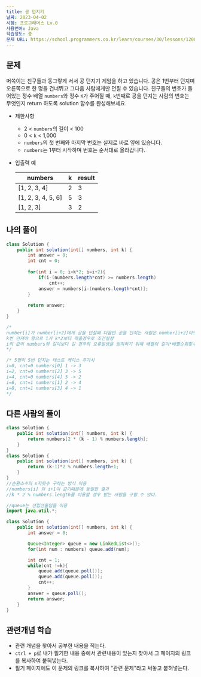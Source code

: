 ```yaml
---
title: 공 던지기
날짜: 2023-04-02
시험: 프로그래머스 Lv.0
사용언어: Java
학습정도: 중
문제 URL: https://school.programmers.co.kr/learn/courses/30/lessons/120843
---
```

## 문제

머쓱이는 친구들과 동그랗게 서서 공 던지기 게임을 하고 있습니다. 공은 1번부터 던지며 오른쪽으로 한 명을 건너뛰고 그다음 사람에게만 던질 수 있습니다. 친구들의 번호가 들어있는 정수 배열 `numbers`와 정수 `K`가 주어질 때, `k`번째로 공을 던지는 사람의 번호는 무엇인지 return 하도록 solution 함수를 완성해보세요.

- 제한사항
    - 2 < `numbers`의 길이 < 100
    - 0 < `k` < 1,000
    - `numbers`의 첫 번째와 마지막 번호는 실제로 바로 옆에 있습니다.
    - `numbers`는 1부터 시작하며 번호는 순서대로 올라갑니다.
- 입출력 예
    
    
    | numbers | k | result |
    | --- | --- | --- |
    | [1, 2, 3, 4] | 2 | 3 |
    | [1, 2, 3, 4, 5, 6] | 5 | 3 |
    | [1, 2, 3] | 3 | 2 |

## 나의 풀이

```java
class Solution {
    public int solution(int[] numbers, int k) {
        int answer = 0;
        int cnt = 0;
        
        for(int i = 0; i<k*2; i=i+2){
            if(i-(numbers.length*cnt) >= numbers.length)
                cnt++;
            answer = numbers[i-(numbers.length*cnt)];
        }
        
        return answer;
    }
}

/*
number[i]가 number[i+2]에게 공을 던질때 다음번 공을 던지는 사람은 number[i+2]이므로 2만큼 증가하는 반복문 사용
k번 던져야 함으로 i가 k*2보다 작을경우로 조건설정
i의 값이 numbers의 길이보다 길 경우의 오류발생을 방지하기 위해 배열의 길이*배열순회횟수만큼 빼준다
*/

/* 5명이 5번 던지는 테스트 케이스 추가시
i=0, cnt=0 numbers[0] 1 -> 3
i=2, cnt=0 numbers[2] 3 -> 5
i=4, cnt=0 numbers[4] 5 -> 2
i=6, cnt=1 numbers[1] 2 -> 4
i=8, cnt=1 numbers[3] 4 -> 1
*/
```

## 다른 사람의 풀이

```java
class Solution {
    public int solution(int[] numbers, int k) {
        return numbers[2 * (k - 1) % numbers.length];
    }
}
class Solution {
    public int solution(int[] numbers, int k) {
        return (k-1)*2 % numbers.length+1;
    }
}
//순환소수의 n자릿수 구하는 방식 이용
//numbers[i] 와 i+1이 같기때문에 동일한 결과
//k * 2 % numbers.length를 이용할 경우 받는 사람을 구할 수 있다.

```

```java
//queue는 선입선출임을 이용
import java.util.*;

class Solution {
    public int solution(int[] numbers, int k) {
        int answer = 0;

        Queue<Integer> queue = new LinkedList<>();
        for(int num : numbers) queue.add(num);

        int cnt = 1;
        while(cnt !=k){
            queue.add(queue.poll()); 
            queue.add(queue.poll());
            cnt++;
        }
        answer = queue.poll();
        return answer;
    }
}
```

## 관련개념 학습

- 관련 개념을 찾아서 공부한 내용을 적는다.
- `ctrl + p`로 내가 필기한 내용 중에서 관련내용이 있는지 찾아서 그 페이지의 링크를 복사하여 붙혀넣는다.
- 필기 페이지에도 이 문제의 링크를 복사하여 "관련 문제"라고 써놓고 붙혀넣는다.